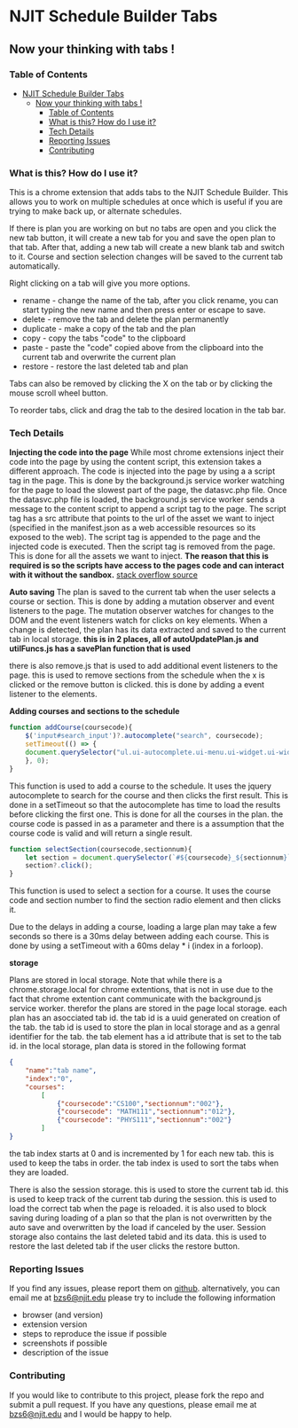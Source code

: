 # NJIT Schedule Builder Tabs
## Now your thinking with tabs !

### Table of Contents
- [NJIT Schedule Builder Tabs](#njit-schedule-builder-tabs)
  - [Now your thinking with tabs !](#now-your-thinking-with-tabs-)
    - [Table of Contents](#table-of-contents)
    - [What is this? How do I use it?](#what-is-this-how-do-i-use-it)
    - [Tech Details](#tech-details)
    - [Reporting Issues](#reporting-issues)
    - [Contributing](#contributing)

### <a id="what-is-this"></a>What is this? How do I use it?
This is a chrome extension that adds tabs to the NJIT Schedule Builder. This allows you to work on multiple schedules at once which is useful if you are trying to make back up, or alternate schedules.  

If there is plan you are working on but no tabs are open and you click the new tab button, it will create a new tab for you and save the open plan to that tab. After that, adding a new tab will create a new blank tab and switch to it. Course and section selection changes will be saved to the current tab automatically.

Right clicking on a tab will give you more options. 
- rename - change the name of the tab, after you click rename, you can start typing the new name and then press enter or escape to save. 
- delete -  remove the tab and delete the plan permanently
- duplicate - make a copy of the tab and the plan
- copy - copy the tabs "code" to the clipboard
- paste - paste the "code" copied above from the clipboard into the current tab and overwrite the current plan
- restore - restore the last deleted tab and plan

Tabs can also be removed by clicking the X on the tab or by clicking the mouse scroll wheel button. 

To reorder tabs, click and drag the tab to the desired location in the tab bar.

### <a id="tech-details"></a>Tech Details
**Injecting the code into the page**
While most chrome extensions inject their code into the page by using the content script, this extension takes a different approach. The code is injected into the page by using a a script tag in the page. This is done by the background.js service worker watching for the page to load the slowest part of the page, the datasvc.php file. Once the datasvc.php file is loaded, the background.js service worker sends a message to the content script to append a script tag to the page. The script tag has a src attribute that points to the url of the asset we want to inject (specified in the manifest.json as a web accessible resources so its exposed to the web). The script tag is appended to the page and the injected code is executed. Then the script tag is removed from the page. This is done for all the assets we want to inject.
**The reason that this is required is so the scripts have access to the pages code and can interact with it without the sandbox.**
[stack overflow source](https://stackoverflow.com/questions/9515704/access-variables-and-functions-defined-in-page-context-using-a-content-script)

**Auto saving**
The plan is saved to the current tab when the user selects a course or section. This is done by adding a mutation observer and event listeners to the page. The mutation observer watches for changes to the DOM and the event listeners watch for clicks on key elements. When a change is detected, the plan has its data extracted and saved to the current tab in local storage.
**this is in 2 places, all of autoUpdatePlan.js and utilFuncs.js has a savePlan function that is used**

there is also remove.js that is used to add additional event listeners to the page. this is used to remove sections from the schedule when the x is clicked or the remove button is clicked. this is done by adding a event listener to the elements. 


**Adding courses and sections to the schedule**
```javascript
function addCourse(coursecode){
    $('input#search_input')?.autocomplete("search", coursecode);
    setTimeout(() => {
    document.querySelector("ul.ui-autocomplete.ui-menu.ui-widget.ui-widget-content")?.firstChild?.firstChild?.click();
    }, 0);
}
```
This function is used to add a course to the schedule. It uses the jquery autocomplete to search for the course and then clicks the first result. This is done in a setTimeout so that the autocomplete has time to load the results before clicking the first one. This is done for all the courses in the plan. the course code is passed in as a parameter and there is a assumption that the course code is valid and will return a single result.

```javascript
function selectSection(coursecode,sectionnum){
    let section = document.querySelector(`#${coursecode}_${sectionnum}`);
    section?.click();
}
```
This function is used to select a section for a course. It uses the course code and section number to find the section radio element and then clicks it. 


Due to the delays in adding a course, loading a large plan may take a few seconds so there is a 30ms delay between adding each course. This is done by using a setTimeout with a 60ms delay * i (index in a forloop).

**storage**

Plans are stored in local storage. Note that while there is a chrome.storage.local for chrome extentions, that is not in use due to the fact that chrome extention cant communicate with the background.js service worker. therefor the plans are stored in the page local storage. each plan has an asocciated tab id. the tab id is a uuid generated on creation of the tab. the tab id is used to store the plan in local storage and as a genral identifier for the tab.
the tab element has a id attribute that is set to the tab id. 
in the local storage, plan data is stored in the following format
```json
{
    "name":"tab name",
    "index":"0",
    "courses":
        [
            {"coursecode":"CS100","sectionnum":"002"},
            {"coursecode": "MATH111","sectionnum":"012"},
            {"coursecode": "PHYS111","sectionnum":"002"}
        ]
}
```
the tab index starts at 0 and is incremented by 1 for each new tab. this is used to keep the tabs in order. the tab index is used to sort the tabs when they are loaded.

There is also the session storage. this is used to store the current tab id. this is used to keep track of the current tab during the session. this is used to load the correct tab when the page is reloaded.
it is also used to block saving during loading of a plan so that the plan is not overwritten by the auto save and overwritten by the load if canceled by the user.
Session storage also contains the last deleted tabid and its data. this is used to restore the last deleted tab if the user clicks the restore button.

### <a id="reporting-issues"></a>Reporting Issues
If you find any issues, please report them on [github](https://github.com/bentzi-shuster/ScheduleBuilderTabs/issues).
alternatively, you can email me at <a href="mailto:bzs6@njit.edu">bzs6@njit.edu</a>
please try to include the following information
- browser (and version)
- extension version
- steps to reproduce the issue if possible
- screenshots if possible
- description of the issue

### <a id="contributing"></a>Contributing
If you would like to contribute to this project, please fork the repo and submit a pull request. If you have any questions, please email me at <a href="mailto:bzs6@njit.edu">bzs6@njit.edu</a> and I would be happy to help.


